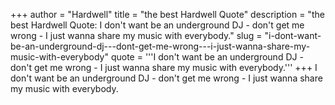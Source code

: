 +++
author = "Hardwell"
title = "the best Hardwell Quote"
description = "the best Hardwell Quote: I don't want be an underground DJ - don't get me wrong - I just wanna share my music with everybody."
slug = "i-dont-want-be-an-underground-dj---dont-get-me-wrong---i-just-wanna-share-my-music-with-everybody"
quote = '''I don't want be an underground DJ - don't get me wrong - I just wanna share my music with everybody.'''
+++
I don't want be an underground DJ - don't get me wrong - I just wanna share my music with everybody.
